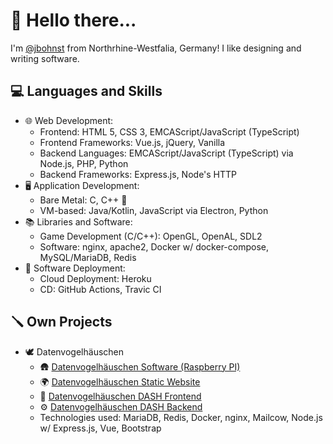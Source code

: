 # 👋 Hello there...
I'm [@jbohnst](https://github.com/jbohnst) from Northrhine-Westfalia, Germany! I like designing and writing software.

## 💻 Languages and Skills
- 🌐 Web Development:
	- Frontend: HTML 5, CSS 3, EMCAScript/JavaScript (TypeScript)
	- Frontend Frameworks: Vue.js, jQuery, Vanilla
	- Backend Languages: EMCAScript/JavaScript (TypeScript) via Node.js, PHP, Python
	- Backend Frameworks: Express.js, Node's HTTP
- 🖥️ Application Development:
	- Bare Metal: C, C++ 💖
	- VM-based: Java/Kotlin, JavaScript via Electron, Python
- 📚 Libraries and Software:
	- Game Development (C/C++): OpenGL, OpenAL, SDL2
	- Software: nginx, apache2, Docker w/ docker-compose,  MySQL/MariaDB, Redis
- 🚀 Software Deployment:
	- Cloud Deployment: Heroku
	- CD: GitHub Actions, Travic CI

## 🪛 Own Projects
- 🕊️ Datenvogelhäuschen
	- 🛖 [Datenvogelhäuschen Software (Raspberry PI)](https://github.com/jbohnst/datenvogelhauschen-software)
	- 🌍 [Datenvogelhäuschen Static Website](https://github.com/jbohnst/datenvogelhauschen-static)
	- 📱 [Datenvogelhäuschen DASH Frontend](https://github.com/jbohnst/datenvogelhauschen-dash-frontend)
	- ⚙️ [Datenvogelhäuschen DASH Backend](https://github.com/jbohnst/datenvogelhauschen-dash-backend)
	- Technologies used: MariaDB, Redis, Docker, nginx, Mailcow, Node.js w/ Express.js, Vue, Bootstrap

